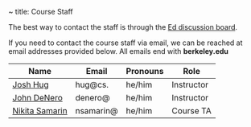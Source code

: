 ~ title: Course Staff

The best way to contact the staff is through the [Ed discussion board](https://edstem.org/us/courses/8605/discussion/). 

If you need to contact the course staff via email, we can be reached at email addresses provided below. All emails end with **berkeley.edu**

| Name                                                                        | Email     | Pronouns | Role       |
|-----------------------------------------------------------------------------|-----------|----------|------------|
| [Josh Hug](https://www2.eecs.berkeley.edu/Faculty/Homepages/joshhug.html)   | hug@cs.   | he/him   | Instructor |
| [John DeNero](https://www2.eecs.berkeley.edu/Faculty/Homepages/denero.html) | denero@   | he/him   | Instructor |
| [Nikita Samarin](https://nikitasamarin.com/)                                | nsamarin@ | he/him   | Course TA  |



